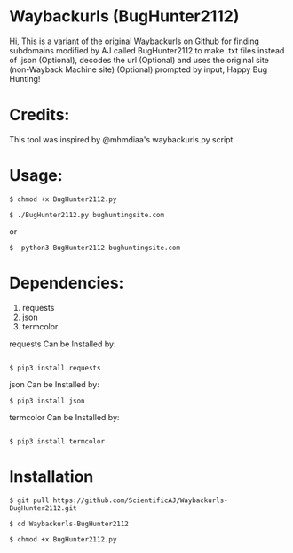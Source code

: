 # Waybackurls (BugHunter2112)
Hi, This is a variant of the original Waybackurls on Github for finding subdomains modified by AJ called BugHunter2112 to make .txt files instead of 
.json (Optional), decodes the url (Optional) and uses the original site (non-Wayback Machine site) (Optional) prompted by input,  Happy Bug Hunting!





# Credits:

This tool was inspired by @mhmdiaa's waybackurls.py script.



# Usage:
```
$ chmod +x BugHunter2112.py

$ ./BugHunter2112.py bughuntingsite.com

```
or 
```
$  python3 BugHunter2112 bughuntingsite.com

```



# Dependencies:

1. requests
2. json
3. termcolor


requests Can be Installed by:

```

$ pip3 install requests

```

json Can be Installed by:

```
$ pip3 install json

```

termcolor Can be Installed by:

```

$ pip3 install termcolor

```

# Installation

```
$ git pull https://github.com/ScientificAJ/Waybackurls-BugHunter2112.git

$ cd Waybackurls-BugHunter2112

$ chmod +x BugHunter2112.py

```
